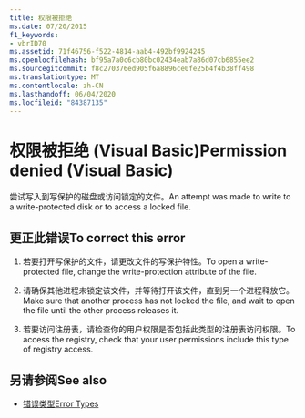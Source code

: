 ```yaml
---
title: 权限被拒绝
ms.date: 07/20/2015
f1_keywords:
- vbrID70
ms.assetid: 71f46756-f522-4814-aab4-492bf9924245
ms.openlocfilehash: bf95a7a0c6cb80bc02434eab7a86d07cb6855ee2
ms.sourcegitcommit: f8c270376ed905f6a8896ce0fe25b4f4b38ff498
ms.translationtype: MT
ms.contentlocale: zh-CN
ms.lasthandoff: 06/04/2020
ms.locfileid: "84387135"
---
```

# <a name="permission-denied-visual-basic"></a><span data-ttu-id="06694-102">权限被拒绝 (Visual Basic)</span><span class="sxs-lookup"><span data-stu-id="06694-102">Permission denied (Visual Basic)</span></span>
<span data-ttu-id="06694-103">尝试写入到写保护的磁盘或访问锁定的文件。</span><span class="sxs-lookup"><span data-stu-id="06694-103">An attempt was made to write to a write-protected disk or to access a locked file.</span></span>  
  
## <a name="to-correct-this-error"></a><span data-ttu-id="06694-104">更正此错误</span><span class="sxs-lookup"><span data-stu-id="06694-104">To correct this error</span></span>  
  
1. <span data-ttu-id="06694-105">若要打开写保护的文件，请更改文件的写保护特性。</span><span class="sxs-lookup"><span data-stu-id="06694-105">To open a write-protected file, change the write-protection attribute of the file.</span></span>  
  
2. <span data-ttu-id="06694-106">请确保其他进程未锁定该文件，并等待打开该文件，直到另一个进程释放它。</span><span class="sxs-lookup"><span data-stu-id="06694-106">Make sure that another process has not locked the file, and wait to open the file until the other process releases it.</span></span>  
  
3. <span data-ttu-id="06694-107">若要访问注册表，请检查你的用户权限是否包括此类型的注册表访问权限。</span><span class="sxs-lookup"><span data-stu-id="06694-107">To access the registry, check that your user permissions include this type of registry access.</span></span>  
  
## <a name="see-also"></a><span data-ttu-id="06694-108">另请参阅</span><span class="sxs-lookup"><span data-stu-id="06694-108">See also</span></span>

- [<span data-ttu-id="06694-109">错误类型</span><span class="sxs-lookup"><span data-stu-id="06694-109">Error Types</span></span>](../../programming-guide/language-features/error-types.md)

